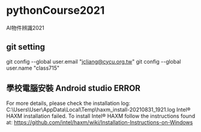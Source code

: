 # pythonCourse2021
AI物件辨識2021
## git setting
 git config --global user.email "jcliang@cycu.org.tw"
 git config --global user.name "class715"

## 學校電腦安裝 Android studio ERROR
For more details, please check the installation log: C:\Users\User\AppData\Local\Temp\haxm_install-20210831_1921.log
Intel® HAXM installation failed. To install Intel® HAXM follow the instructions found at: https://github.com/intel/haxm/wiki/Installation-Instructions-on-Windows